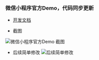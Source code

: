 ### 微信小程序官方Demo，代码同步更新

* [开发文档](https://mp.weixin.qq.com/debug/wxadoc/introduction/index.html)


* 截图

![微信小程序官方Demo 截图](https://mp.weixin.qq.com/debug/wxadoc/dev/image/demo.png)

* 后续简单修改
![后续简单修改](http://upload-images.jianshu.io/upload_images/2800913-f31e9955a1e167e5.png?imageMogr2/auto-orient/strip%7CimageView2/2/w/1240)